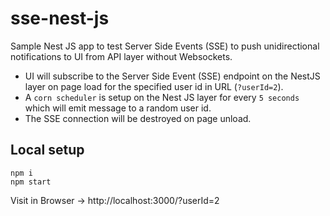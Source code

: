 # sse-nest-js
Sample Nest JS app to test Server Side Events (SSE) to push unidirectional notifications to UI from API layer without Websockets.

- UI will subscribe to the Server Side Event (SSE) endpoint on the NestJS layer on page load for the specified user id in URL (`?userId=2`).
- A `corn scheduler` is setup on the Nest JS layer for every `5 seconds` which will emit message to a random user id.
- The SSE connection will be destroyed on page unload.

## Local setup

```
npm i
npm start
```

Visit in Browser -> http://localhost:3000/?userId=2


